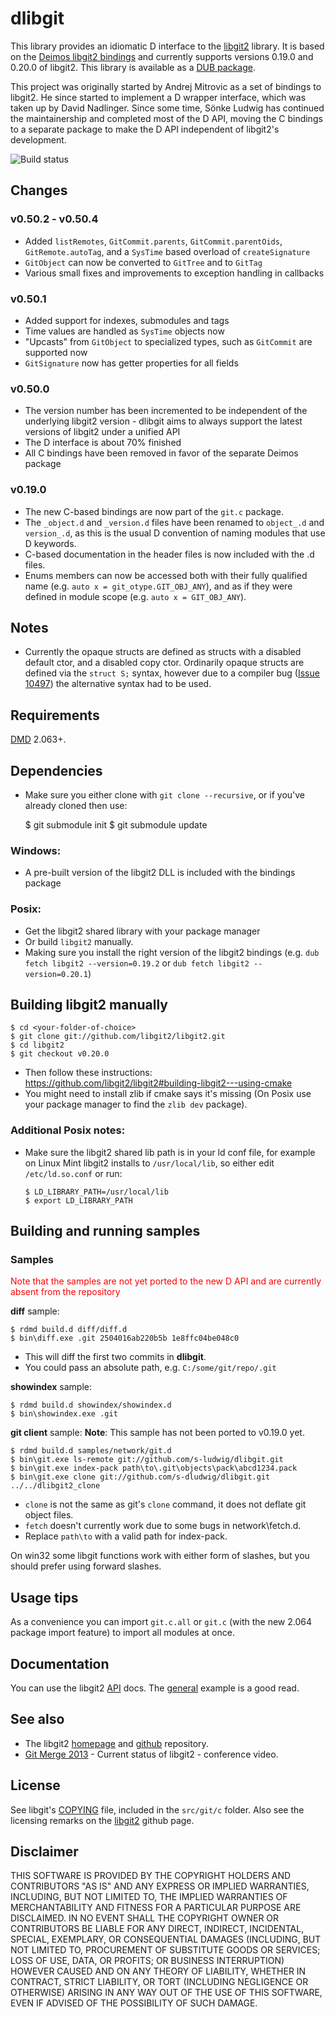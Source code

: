 # dlibgit

This library provides an idiomatic D interface to the [libgit2](https://github.com/libgit2/libgit2) library. It is based on the [Deimos libgit2 bindings](https://github.com/s-ludwig/libgit2) and currently supports versions 0.19.0 and 0.20.0 of libgit2. This library is available as a [DUB package](http://code.dlang.org/packages/dlibgit).

This project was originally started by Andrej Mitrovic as a set of bindings to libgit2. He since started to implement a D wrapper interface, which was taken up by David Nadlinger. Since some time, Sönke Ludwig has continued the maintainership and completed most of the D API, moving the C bindings to a separate package to make the D API independent of libgit2's development.

![Build status](https://travis-ci.org/s-ludwig/dlibgit.svg)

## Changes

### v0.50.2 - v0.50.4

- Added `listRemotes`, `GitCommit.parents`, `GitCommit.parentOids`, `GitRemote.autoTag`, and a `SysTime` based overload of `createSignature`
- `GitObject` can now be converted to `GitTree` and to `GitTag`
- Various small fixes and improvements to exception handling in callbacks

### v0.50.1

- Added support for indexes, submodules and tags
- Time values are handled as `SysTime` objects now
- "Upcasts" from `GitObject` to specialized types, such as `GitCommit` are supported now
- `GitSignature` now has getter properties for all fields

### v0.50.0

- The version number has been incremented to be independent of the underlying libgit2 version - dlibgit aims to always support the latest versions of libgit2 under a unified API
- The D interface is about 70% finished
- All C bindings have been removed in favor of the separate Deimos package

### v0.19.0

- The new C-based bindings are now part of the `git.c` package.
- The `_object.d` and `_version.d` files have been renamed to `object_.d` and `version_.d`,
    as this is the usual D convention of naming modules that use D keywords.
- C-based documentation in the header files is now included with the .d files.
- Enums members can now be accessed both with their fully qualified name (e.g. `auto x = git_otype.GIT_OBJ_ANY`),
    and as if they were defined in module scope (e.g. `auto x = GIT_OBJ_ANY`).

## Notes

- Currently the opaque structs are defined as structs with a disabled default ctor, and a disabled
    copy ctor. Ordinarily opaque structs are defined via the `struct S;` syntax, however due to
    a compiler bug ([Issue 10497](http://d.puremagic.com/issues/show_bug.cgi?id=10497)) the
    alternative syntax had to be used.

## Requirements
[DMD] 2.063+.

## Dependencies

- Make sure you either clone with `git clone --recursive`, or if you've already cloned then use:

    $ git submodule init
    $ git submodule update

### Windows:

- A pre-built version of the libgit2 DLL is included with the bindings package

### Posix:

- Get the libgit2 shared library with your package manager
- Or build `libgit2` manually.
- Making sure you install the right version of the libgit2 bindings (e.g. `dub fetch libgit2 --version=0.19.2` or `dub fetch libgit2 --version=0.20.1`)

## Building libgit2 manually

    $ cd <your-folder-of-choice>
    $ git clone git://github.com/libgit2/libgit2.git
    $ cd libgit2
    $ git checkout v0.20.0

- Then follow these instructions: https://github.com/libgit2/libgit2#building-libgit2---using-cmake
- You might need to install zlib if cmake says it's missing (On Posix use your package manager to find the `zlib dev` package).

### Additional Posix notes:

- Make sure the libgit2 shared lib path is in your ld conf file, for example on Linux Mint libgit2 installs to `/usr/local/lib`, so either edit `/etc/ld.so.conf` or run:

    ```
    $ LD_LIBRARY_PATH=/usr/local/lib
    $ export LD_LIBRARY_PATH
    ```

[DMD]: http://dlang.org/download.html

## Building and running samples

### Samples

<span style="color: red">Note that the samples are not yet ported to the new D API and are currently absent from the repository</span>

**diff** sample:

    $ rdmd build.d diff/diff.d
    $ bin\diff.exe .git 2504016ab220b5b 1e8ffc04be048c0

- This will diff the first two commits in **dlibgit**.
- You could pass an absolute path, e.g. `C:/some/git/repo/.git`

**showindex** sample:

    $ rdmd build.d showindex/showindex.d
    $ bin\showindex.exe .git

**git client** sample:
**Note**: This sample has not been ported to v0.19.0 yet.

    $ rdmd build.d samples/network/git.d
    $ bin\git.exe ls-remote git://github.com/s-ludwig/dlibgit.git
    $ bin\git.exe index-pack path\to\.git\objects\pack\abcd1234.pack
    $ bin\git.exe clone git://github.com/s-dludwig/dlibgit.git ../../dlibgit2_clone

- `clone` is not the same as git's `clone` command, it does not deflate git object files.
- `fetch` doesn't currently work due to some bugs in network\fetch.d.
- Replace `path\to` with a valid path for index-pack.

On win32 some libgit functions work with either form of slashes, but you should prefer using forward slashes.

## Usage tips
As a convenience you can import `git.c.all` or `git.c` (with the new 2.064 package import feature) to import all modules at once.

## Documentation

You can use the libgit2 [API] docs. The [general] example is a good read.

[API]: http://libgit2.github.com/libgit2/#v0.20.0
[general]: http://libgit2.github.com/libgit2/ex/v0.20.0/general.html

## See also
- The libgit2 [homepage] and [github] repository.
- [Git Merge 2013] - Current status of libgit2 - conference video.

[homepage]: http://libgit2.github.com/
[github]: https://github.com/libgit2/libgit2/
[Git Merge 2013]: http://www.youtube.com/watch?v=4ZWqr6iih3s

## License
See libgit's [COPYING] file, included in the `src/git/c` folder. Also see the licensing remarks on the [libgit2] github page.

[libgit2]: https://github.com/libgit2/libgit2/
[COPYING]: https://github.com/s-ludwig/dlibgit/blob/master/COPYING

## Disclaimer

THIS SOFTWARE IS PROVIDED BY THE COPYRIGHT HOLDERS AND CONTRIBUTORS "AS IS" AND ANY EXPRESS OR IMPLIED WARRANTIES, INCLUDING, BUT NOT LIMITED TO, THE IMPLIED WARRANTIES OF MERCHANTABILITY AND FITNESS FOR A PARTICULAR PURPOSE ARE DISCLAIMED. IN NO EVENT SHALL THE COPYRIGHT OWNER OR CONTRIBUTORS BE LIABLE FOR ANY DIRECT, INDIRECT, INCIDENTAL, SPECIAL, EXEMPLARY, OR CONSEQUENTIAL DAMAGES (INCLUDING, BUT NOT LIMITED TO, PROCUREMENT OF SUBSTITUTE GOODS OR SERVICES; LOSS OF USE, DATA, OR PROFITS; OR BUSINESS INTERRUPTION) HOWEVER CAUSED AND ON ANY THEORY OF LIABILITY, WHETHER IN CONTRACT, STRICT LIABILITY, OR TORT (INCLUDING NEGLIGENCE OR OTHERWISE) ARISING IN ANY WAY OUT OF THE USE OF THIS SOFTWARE, EVEN IF ADVISED OF THE POSSIBILITY OF SUCH DAMAGE.
